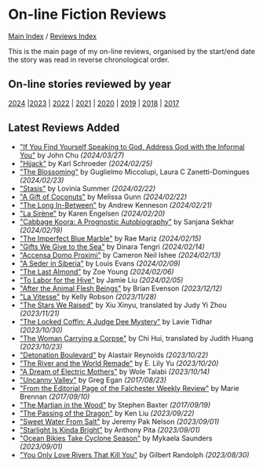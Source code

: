 # On-line Fiction Reviews

[Main Index](../../README.md) / [Reviews Index](../README.md)

This is the main page of my on-line reviews, organised by the start/end date the story was read in reverse chronological order.

## On-line stories reviewed by year
[2024](2024/README.md) |[2023](2023/README.md) | [2022](2022/README.md) | [2021](2021/README.md) | [2020](2020/README.md) | [2019](2019/README.md) | [2018](2018/README.md) | [2017](2017/README.md)

## Latest Reviews Added
- ["If You Find Yourself Speaking to God, Address God with the Informal You"](2024/20240327-SpeakingToGodInformalYou.md) by John Chu *(2024/03/27)*
- ["Hijack"](2024/20240225-Hijack.md) by Karl Schroeder *(2024/02/25)*
- ["The Blossoming"](2024/20240223-Blossoming.md) by Guglielmo Miccolupi, Laura C Zanetti-Domingues *(2024/02/23)*
- ["Stasis"](2024/20240222-Statis.md) by Lovinia Summer *(2024/02/22)*
- ["A Gift of Coconuts"](2024/20240222-GiftCoconuts.md) by Melissa Gunn *(2024/02/22)*
- ["The Long In-Between"](2024/20240221-LongInBetween.md) by Andrew Kenneson *(2024/02/21)*
- ["La Sirène"](2024/20240220-LaSirene.md) by Karen Engelsen *(2024/02/20)*
- ["Cabbage Koora: A Prognostic Autobiography"](2024/20240219-CabbageKoora.md) by Sanjana Sekhar *(2024/02/19)*
- ["The Imperfect Blue Marble"](2024/20240215-ImperfectBlueMarble.md) by Rae Mariz *(2024/02/15)*
- ["Gifts We Give to the Sea"](2024/20240214-GiftsWeGiveToTheSea.md) by Dinara Tengri *(2024/02/14)*
- ["Accensa Domo Proximi"](2024/20240213-AccensaDomoProximi.md) by Cameron Neil Ishee *(2024/02/13)*
- ["A Seder in Siberia"](2024/20240209-SederSiberia.md) by Louis Evans *(2024/02/09)*
- ["The Last Almond"](2024/20240206-LastAlmond.md) by Zoe Young *(2024/02/06)*
- ["To Labor for the Hive"](2024/20240205-ToLaborForTheHive.md) by Jamie Liu *(2024/02/05)*
- ["After the Animal Flesh Beings"](2023/20231212-AfterAnimalFleshBeings.md) by Brian Evenson *(2023/12/12)*
- ["La Vitesse"](2023/20231128-LaVitesse.md) by Kelly Robson *(2023/11/28)*
- ["The Stars We Raised"](2023/20231121-StarsWeRaised.md) by Xiu Xinyu, translated by Judy Yi Zhou *(2023/11/21)*
- ["The Locked Coffin: A Judge Dee Mystery"](2023/20231030-LockedCoffin.md) by Lavie Tidhar *(2023/10/30)*
- ["The Woman Carrying a Corpse"](2023/20231023-WomanCarryingCorpse.md) by Chi Hui, translated by Judith Huang *(2023/10/23)*
- ["Detonation Boulevard"](2023/20231022-DetonationBoulevard.md) by Alastair Reynolds *(2023/10/22)*
- ["The River and the World Remade"](2023/20231020-RiverWorldRemade.md) by E. Lily Yu *(2023/10/20)*
- ["A Dream of Electric Mothers"](2023/20231014-DreamElectricMothers.md) by Wole Talabi *(2023/10/14)*
- ["Uncanny Valley"](2017/20170823-UncannyValley.md) by Greg Egan *(2017/08/23)*
- ["From the Editorial Page of the Falchester Weekly Review"](2017/20170910-EditorialPageFalchesterWeeklyReview.md) by Marie Brennan *(2017/09/10)*
- ["The Martian in the Wood"](2017/20170919-MartianWoods.md) by Stephen Baxter *(2017/09/19)*
- ["The Passing of the Dragon"](2023/20230922-PassingDragon.md) by Ken Liu *(2023/09/22)*
- ["Sweet Water From Salt"](2023/20230901-SweetWaterFromSalt.md) by Jeremy Pak Nelson *(2023/09/01)*
- ["Starlight Is Kinda Bright"](2023/20230901-StarlightKindaBright.md) by Anthony Pita *(2023/09/01)*
- ["Ocean Bikies Take Cyclone Season"](2023/20230901-OceanBikiesTakeCycloneSeason.md) by Mykaela Saunders *(2023/09/01)*
- ["You Only Love Rivers That Kill You"](2023/20230830-LoveRiversThatKillYou.md) by Gilbert Randolph *(2023/08/30)*
